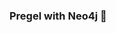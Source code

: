 ### Pregel with Neo4j 🚀


































































 























